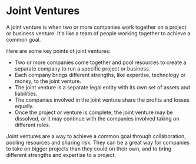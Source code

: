 # Joint Ventures

A joint venture is when two or more companies work together on a project or business venture. It's like a team of people working together to achieve a common goal. 

Here are some key points of joint ventures:

* Two or more companies come together and pool resources to create a separate company to run a specific project or business.
* Each company brings different strengths, like expertise, technology or money, to the joint venture.
* The joint venture is a separate legal entity with its own set of assets and liabilities.
* The companies involved in the joint venture share the profits and losses equally.
* Once the project or venture is complete, the joint venture may be dissolved, or it may continue with the companies involved taking on different roles.

Joint ventures are a way to achieve a common goal through collaboration, pooling resources and sharing risk. They can be a great way for companies to take on bigger projects than they could on their own, and to bring different strengths and expertise to a project.
